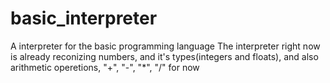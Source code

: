 # basic_interpreter
A interpreter for the basic programming language
The interpreter right now is already reconizing numbers, and it's types(integers and floats),
and also arithmetic operetions, "+", "-", "*", "/" for now
